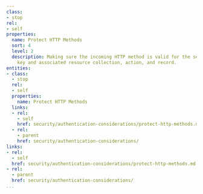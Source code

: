 ```yaml
---
class:
- stop
rel:
- self
properties:
  name: Protect HTTP Methods
  sort: 4
  level: 2
  description: Making sure the incoming HTTP method is valid for the session token/API
    key and associated resource collection, action, and record.
entities:
- class:
  - stop
  rel:
  - self
  properties:
    name: Protect HTTP Methods
  links:
  - rel:
    - self
    href: security/authentication-considerations/protect-http-methods.md
  - rel:
    - parent
    href: security/authentication-considerations/
links:
- rel:
  - self
  href: security/authentication-considerations/protect-http-methods.md
- rel:
  - parent
  href: security/authentication-considerations/
...
```

